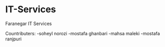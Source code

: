 # IT-Services
Faranegar IT Services




Countributers:
-soheyl norozi
-mostafa ghanbari 
-mahsa maleki
-mostafa ranjpuri 